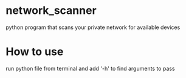 # network_scanner
python program that scans your private network for available devices

# How to use
run python file from terminal and add '-h' to find arguments to pass 
